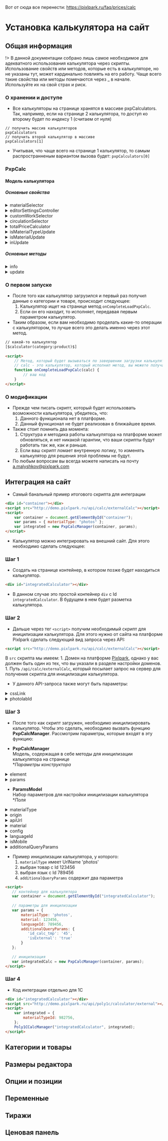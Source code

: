 Вот от сюда все перенести: https://pixlpark.ru/faq/prices/calc

# Установка калькулятора на сайт

## Общая информация
!> В данной документации собрано лишь самое необходимое для адекватного использования калькулятора через скрипты. Использование свойств или методов, которые есть в калькуляторе, но не указаны тут, может кардинально повлиять на его работу. Чаще всего такие свойства или методы помечаются через _ в начале.<br />Используйте их на свой страх и риск.

### О хранении и доступе
* Все калькуляторы на странице хранятся в массиве pxpCalculators. Так, например, если на странице 2 калькулятора, то доступ ко второму будет по индексу 1 (считаем от нуля)
```
// получить массив калькуляторов
pxpCalculators
// получить второй калькулятор в массиве
pxpCalculators[1]
```
* Учитывая, что чаще всего на странице 1 калькулятор, то самым распространненым вариантом вызова будет:
`pxpCalculators[0]`

### PxpCalc
#### Модель калькулятора
##### Основные свойства

<details>
<summary>materialSelector</summary>

| | `MaterialSelectorController` |
|---|---|
| **описание** | Модуль выбора категорий, товаров и атрибутов |
| **пример вызова** | `pxpCalculators[0].materialSelector` |

</details>

<details>
<summary>editorSettingsController</summary>

| | `EditorSettingsController` |
|---|---|
| **описание** | Модуль выбора размеров редактора (только для редактора интерьеров) |
| **пример вызова** | `pxpCalculators[0].editorSettingsController` |

</details>

<details>
<summary>customWorkSelector</summary>

| | `CalcCustomWorkSelectorController` |
|---|---|
| **описание** | Модуль выбора опций и их позиций |
| **пример вызова** | `pxpCalculators[0].customWorkSelector` |

</details>

<details>
<summary>circulationSelector</summary>

| | `CirculationSelectorController` |
|---|---|
| **описание** | Модуль выбора количества товара и страниц |
| **пример вызова** | `pxpCalculators[0].circulationSelector` |

</details>

<details>
<summary>totalPriceCalculator</summary>

| | `CalcTotalPriceViewController` |
|---|---|
| **описание** | Модуль отображения финальной цены, а так же продолжения заказа |
| **пример вызова** | `pxpCalculators[0].totalPriceCalculator` |

</details>

<details>
<summary>isMaterialTypeUpdate</summary>

| | `boolean` |
|---|---|
| **описание** | Возвращает информацию об обновлении категорий и товарах |
| **пример вызова** | |
| получить текущее состояние | `pxpCalculators[0].isMaterialTypeUpdate()` |
| присвоить состояние true | `pxpCalculators[0].isMaterialTypeUpdate(true)` |

</details>

<details>
<summary>isMaterialUpdate</summary>

| | `boolean` |
|---|---|
| **описание** | Возвращает информацию об обновлении товаров категории |
| **пример вызова** |  |
| получить текущее состояние | `pxpCalculators[0].isMaterialUpdate()` |
| присвоить состояние true | `pxpCalculators[0].isMaterialUpdate(true)` |

</details>

<details>
<summary>inUpdate</summary>

| | `boolean` |
|---|---|
| **описание** | Возвращает информацию об общем обновлении состояния калькулятора. Имеет значение true, если isMaterialTypeUpdate имеет значение true или isMaterialUpdate имеет значение true |
| **пример вызова** | получить текущее состояние `pxpCalculators[0].inUpdate()` |

</details>

##### Основные методы

<details>
<summary>info</summary>

| | `void` |
|---|---|
| **описание** | Расписывает текущее состояние калькулятора в консоли. Содержит в себе: |
| 1 | Id калькулятора, например `pxpProducCalc_pr2gifts_ad6e6921cb544c059becf00ec4939601` |
| 2 | Id выбранной категории |
| 3 | Id выбранного товара категории |
| 4 | Выбранные опции товара и их кратное состояние (название опции, Id опции, выбранные позиции опции, все позиции опции) |
| **пример вызова** | `pxpCalculators[0].info()` |
| примечание | Метод очень полезен для быстрого поиска необходимых данных по категориям, товарам и опциям, вам достаточно взять нужный Id и искать по нему в админке |

</details>

<details>
<summary>update</summary>

| | `void` |
|---|---|
| **описание** | Обновляет текущее состояние калькулятора |
| условие выполения | Поле `inUpdate` является false |
| **пример вызова** | `pxpCalculators[0].update()` |

</details>

### О первом запуске
* После того как калькулятор загрузился и первый раз получил данные о категории и товаре, происходит следующее:
    1. Калькулятор ищет на странице метод `onCompleteLoadPxpCalc`.
    1. Если он его находит, то исполняет, передавая первым параметром калькулятор.
* Таким образом, если вам необходимо проделать какие-то операции с калькулятором, то лучше всего это делать именно через этот метод.
```html
// какой-то калькулятор
[$calculator(category:product)$]
 
<script>
    // Метод, который будет вызываться по завершении загрузки калькулятора
    // calc - это калькулятор, который исполнил метод, вы можете получать данные о нем прямо отсюда
    function onCompleteLoadPxpCalc(calc) {
        // ваш код
    }        
</script>
```
### О модификации
* Прежде чем писать скрипт, который будет использовать возможности калькулятора, убедитесь, что:
    1. Данного функционала нет в платформе.
    1. Данный функционал не будет реализован в ближайшее время.
* Также стоит помнить два момента:
    1. Структура и методика работы калькулятора на платформе может обновляться, и нет никакой гарантии, что ваши скрипты будут работать так же, как и раньше.
    1. Если ваш скрипт ломает внутренную логику, то изменять калькулятор для решения этой проблемы не будут.
* По любым вопросам вы всегда можете написать на почту a.malyshkov@pixlpark.com

## Интеграция на сайт

* Самый банальный пример итогового скрипта для интеграции
```html
<div id="container"></div>
<script src="http://demo.pixlpark.ru/api/calc/externalCalc"></script>
<script>
    var container = document.getElementById("container");
    var params = { materialType: "photos" };
    var integrated = new PxpCalcManager(container, params);
</script>
```
* Калькулятор можно интегрировать на внешний сайт. Для этого необходимо сделать следующее:

### Шаг 1
* Cоздать на странице контейнер, в котором позже будет находиться калькулятор.
```html
<div id="integratedCalculator"></div>
```
* В данном случае это простой контейнер `div` с Id `integratedCalculator`. В будущем в нем будет разметка калькулятора.

### Шаг 2
* Дальше через тег `<script>` получим необходимый скрипт для иницилизации калькулятора. Для этого нужно от сайта на платформе Pixlpark сделать следующий вид запроса через API:
```html
<script src="http://demo.pixlpark.ru/api/calc/externalCalc"></script>
```
В `src` скрипта мы имеем:
    1. Домен на платформе [Pixlpark](http://demo.pixlpark.ru), однако у вас должен быть один из тех, что вы указали в разделе настройки доменов.
    1. Путь `/api/calc/externalCalc`, который посылает запрос на сервер для получения скрипта для иницилизации калькулятора.
* У данного API-запроса также могут быть параметры:

<details>
<summary>cssLink</summary>

| cssLink | |
|---|---|
| **описание** | Загружает на страницу css файл по указанной ссылке |
| **по-умолчанию** | common.css |
| **необходимость** | Необязательный параметр |
| **пример использования** | `<script src="http://demo.pixlpark.ru/api/calc/externalCalc?cssLink=/content/css/cssCalc"></script>` |

</details>

<details>
<summary>photolabId</summary>

| photolabId | |
|---|---|
| **описание** | Загружает калькулятор от конкретного сайта по указанному Id |
| **по-умолчанию** | Берется от указанного домена |
| **необходимость** | Необязательный параметр |
| **пример использования** | `<script src="http://demo.pixlpark.ru/api/calc/externalCalc?photolabId=3264"></script>` |

</details>

### Шаг 3
* После того как скрипт загружен, необходимо иницилизировать калькулятор. Чтобы это сделать, необходимо вызвать функцию **PxpCalcManager**. Рассмотрим параметры, которые входят в эту функцию:

* **PxpCalcManager**  
Модель, содержащая в себе методы для иницилизации калькулятора на странице  
**Параметры конструктора*

<details>
<summary>element</summary>

| | HTMLElement |
|---|---|
| **описание** | Контейнер, в который будет заружен калькулятор |

</details>

<details>
<summary>params</summary>

| | ParamsModel |
|---|---|
| **описание** | Набор параметров для настройки иницилизации калькулятора |

</details>

* **ParamsModel**  
Набор параметров для настройки иницилизации калькулятора  
**Поля*

<details>
<summary>materialType</summary>

| | `string` или `number` |
|---|---|
| **описание** | Id или UrlName категории (можно найти в настройках категории) |
| **Необходимость** | Обязательный параметр |

</details>

<details>
<summary>origin</summary>

| | `string` |
|---|---|
| **описание** | Оригинальный домен, на который будет переходить пользователь для оформления заказа |
| **по-умолчанию** | Домен от которого загружается скрипт для иницилизации (если брать пример выше - то http://demo.pixlpark.ru) |
| **Необходимость** | Необязательный параметр |

</details>

<details>
<summary>apiUrl</summary>

| | `string` |
|---|---|
| **описание** | Домен для API запросов (загрузка данных по категориям, товарам, расчет цен и т.п.) |
| **по-умолчанию** | Параметр origin |
| **Необходимость** | Необязательный параметр |

</details>

<details>
<summary>material</summary>

| | `string` или `number` |
|---|---|
| **описание** | Id или UrlName товара (можно найти в настройках товара) |
| **по-умолчанию** | null |
| **Необходимость** | Необязательный параметр |

</details>

<details>
<summary>config</summary>

| | `string` |
|---|---|
| **описание** | Имя конфигурации, задается в настройках калькулятора |
| **по-умолчанию** | default |
| **Необходимость** | Необязательный параметр |

</details>

<details>
<summary>languageId</summary>

| | `number` |
|---|---|
| **описание** | Id языка сайта |
| **по-умолчанию** | Id главного языка сайта из параметра origin |
| **Необходимость** | Необязательный параметр |

</details>

<details>
<summary>isMobile</summary>

| | `boolean` |
|---|---|
| **описание** | Возвращает мобильная версия калькулятора или нет |
| **по-умолчанию** | false |
| **Необходимость** | Необязательный параметр |

</details>

<details>
<summary>additionalQueryParams</summary>

| | `Словарь { string: string }` |
|---|---|
| **описание** | Собственные параметры, которые уйдут в строку запроса при переходе из калькулятора |
| **по-умолчанию** | null |
| **Необходимость** | Необязательный параметр |
| **примечание** | Данный параметр нужен для того, чтобы если вы нажимаете на кнопку заказать на внешнем калькуляторе, ссылка, ведущая на следующую страницу, содержала эти параметры как часть запроса |

</details>

* Пример иницилизации калькулятора, у которого:
    1. `materialType` имеет UrlName 'photos'
    1. выбран товар с Id 123456
    1. выбран язык с Id 789456
    1. `additionalQueryParams` содержит два параметра
```html
<script>
   // контейнер для калькулятора
   var container = document.getElementById("integratedCalculator"); 
 
   // параметры для иницилизации
   var params = { 
       materialType: 'photos',
       material: 123456,
       languageId: 789456,
       additionalQueryParams: {
          'id_calc_tmp': '45',
          'isExternal': 'true'
       }
   };
 
   // иницилизация
   var integratedCalc = new PxpCalcManager(container, params);                                    
</script>
```

### Шаг 4
* Код интеграции отдельно для 1С
```html
<div id="integratedCalculator"></div>
<script src="http://demo.pixlpark.ru/api/poly1c/calculator/external"></script>
<script>
    var integrated = {
	    materialTypeId: 982756, 
    };
    Poly1CCalcManager("integratedCalculator", integrated);
</script>
```

## Категории и товары

## Размеры редактора

## Опции и позиции

## Переменные

## Тиражи

## Ценовая панель
